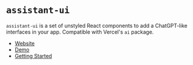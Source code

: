 # `assistant-ui`

`assistant-ui` is a set of unstyled React components to add a ChatGPT-like interfaces in your app. Compatible with Vercel's `ai` package.

- [Website](https://assistant-ui.com/)
- [Demo](https://assistant-ui-rsc-example.vercel.app/)
- [Getting Started](https://www.assistant-ui.com/docs/getting-started)